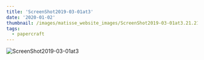 ```yaml
---
title: 'ScreenShot2019-03-01at3'
date: '2020-01-02'
thumbnail: /images/matisse_website_images/ScreenShot2019-03-01at3.21.21PM.png
tags:
  - papercraft
---
```


![ScreenShot2019-03-01at3](/images/matisse_website_images/ScreenShot2019-03-01at3.21.21PM.png)
